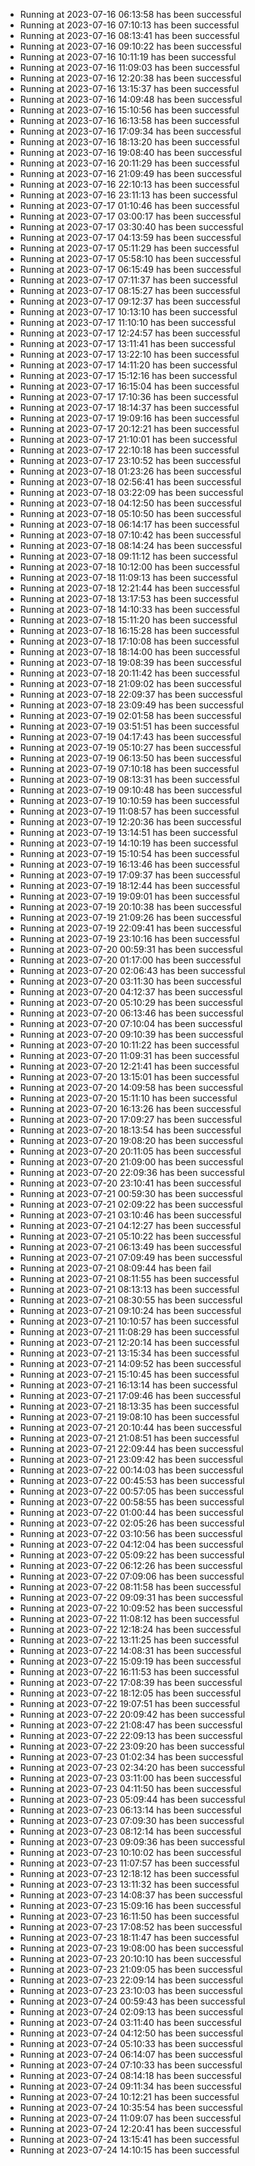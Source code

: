 - Running at 2023-07-16 06:13:58 has been successful
- Running at 2023-07-16 07:10:13 has been successful
- Running at 2023-07-16 08:13:41 has been successful
- Running at 2023-07-16 09:10:22 has been successful
- Running at 2023-07-16 10:11:19 has been successful
- Running at 2023-07-16 11:09:03 has been successful
- Running at 2023-07-16 12:20:38 has been successful
- Running at 2023-07-16 13:15:37 has been successful
- Running at 2023-07-16 14:09:48 has been successful
- Running at 2023-07-16 15:10:56 has been successful
- Running at 2023-07-16 16:13:58 has been successful
- Running at 2023-07-16 17:09:34 has been successful
- Running at 2023-07-16 18:13:20 has been successful
- Running at 2023-07-16 19:08:40 has been successful
- Running at 2023-07-16 20:11:29 has been successful
- Running at 2023-07-16 21:09:49 has been successful
- Running at 2023-07-16 22:10:13 has been successful
- Running at 2023-07-16 23:11:13 has been successful
- Running at 2023-07-17 01:10:46 has been successful
- Running at 2023-07-17 03:00:17 has been successful
- Running at 2023-07-17 03:30:40 has been successful
- Running at 2023-07-17 04:13:59 has been successful
- Running at 2023-07-17 05:11:29 has been successful
- Running at 2023-07-17 05:58:10 has been successful
- Running at 2023-07-17 06:15:49 has been successful
- Running at 2023-07-17 07:11:37 has been successful
- Running at 2023-07-17 08:15:27 has been successful
- Running at 2023-07-17 09:12:37 has been successful
- Running at 2023-07-17 10:13:10 has been successful
- Running at 2023-07-17 11:10:10 has been successful
- Running at 2023-07-17 12:24:57 has been successful
- Running at 2023-07-17 13:11:41 has been successful
- Running at 2023-07-17 13:22:10 has been successful
- Running at 2023-07-17 14:11:20 has been successful
- Running at 2023-07-17 15:12:16 has been successful
- Running at 2023-07-17 16:15:04 has been successful
- Running at 2023-07-17 17:10:36 has been successful
- Running at 2023-07-17 18:14:37 has been successful
- Running at 2023-07-17 19:09:16 has been successful
- Running at 2023-07-17 20:12:21 has been successful
- Running at 2023-07-17 21:10:01 has been successful
- Running at 2023-07-17 22:10:18 has been successful
- Running at 2023-07-17 23:10:52 has been successful
- Running at 2023-07-18 01:23:26 has been successful
- Running at 2023-07-18 02:56:41 has been successful
- Running at 2023-07-18 03:22:09 has been successful
- Running at 2023-07-18 04:12:50 has been successful
- Running at 2023-07-18 05:10:50 has been successful
- Running at 2023-07-18 06:14:17 has been successful
- Running at 2023-07-18 07:10:42 has been successful
- Running at 2023-07-18 08:14:24 has been successful
- Running at 2023-07-18 09:11:12 has been successful
- Running at 2023-07-18 10:12:00 has been successful
- Running at 2023-07-18 11:09:13 has been successful
- Running at 2023-07-18 12:21:44 has been successful
- Running at 2023-07-18 13:17:53 has been successful
- Running at 2023-07-18 14:10:33 has been successful
- Running at 2023-07-18 15:11:20 has been successful
- Running at 2023-07-18 16:15:28 has been successful
- Running at 2023-07-18 17:10:08 has been successful
- Running at 2023-07-18 18:14:00 has been successful
- Running at 2023-07-18 19:08:39 has been successful
- Running at 2023-07-18 20:11:42 has been successful
- Running at 2023-07-18 21:09:02 has been successful
- Running at 2023-07-18 22:09:37 has been successful
- Running at 2023-07-18 23:09:49 has been successful
- Running at 2023-07-19 02:01:58 has been successful
- Running at 2023-07-19 03:51:51 has been successful
- Running at 2023-07-19 04:17:43 has been successful
- Running at 2023-07-19 05:10:27 has been successful
- Running at 2023-07-19 06:13:50 has been successful
- Running at 2023-07-19 07:10:18 has been successful
- Running at 2023-07-19 08:13:31 has been successful
- Running at 2023-07-19 09:10:48 has been successful
- Running at 2023-07-19 10:10:59 has been successful
- Running at 2023-07-19 11:08:57 has been successful
- Running at 2023-07-19 12:20:36 has been successful
- Running at 2023-07-19 13:14:51 has been successful
- Running at 2023-07-19 14:10:19 has been successful
- Running at 2023-07-19 15:10:54 has been successful
- Running at 2023-07-19 16:13:46 has been successful
- Running at 2023-07-19 17:09:37 has been successful
- Running at 2023-07-19 18:12:44 has been successful
- Running at 2023-07-19 19:09:01 has been successful
- Running at 2023-07-19 20:10:38 has been successful
- Running at 2023-07-19 21:09:26 has been successful
- Running at 2023-07-19 22:09:41 has been successful
- Running at 2023-07-19 23:10:16 has been successful
- Running at 2023-07-20 00:59:31 has been successful
- Running at 2023-07-20 01:17:00 has been successful
- Running at 2023-07-20 02:06:43 has been successful
- Running at 2023-07-20 03:11:30 has been successful
- Running at 2023-07-20 04:12:37 has been successful
- Running at 2023-07-20 05:10:29 has been successful
- Running at 2023-07-20 06:13:46 has been successful
- Running at 2023-07-20 07:10:04 has been successful
- Running at 2023-07-20 09:10:39 has been successful
- Running at 2023-07-20 10:11:22 has been successful
- Running at 2023-07-20 11:09:31 has been successful
- Running at 2023-07-20 12:21:41 has been successful
- Running at 2023-07-20 13:15:01 has been successful
- Running at 2023-07-20 14:09:58 has been successful
- Running at 2023-07-20 15:11:10 has been successful
- Running at 2023-07-20 16:13:26 has been successful
- Running at 2023-07-20 17:09:27 has been successful
- Running at 2023-07-20 18:13:54 has been successful
- Running at 2023-07-20 19:08:20 has been successful
- Running at 2023-07-20 20:11:05 has been successful
- Running at 2023-07-20 21:09:00 has been successful
- Running at 2023-07-20 22:09:36 has been successful
- Running at 2023-07-20 23:10:41 has been successful
- Running at 2023-07-21 00:59:30 has been successful
- Running at 2023-07-21 02:09:22 has been successful
- Running at 2023-07-21 03:10:46 has been successful
- Running at 2023-07-21 04:12:27 has been successful
- Running at 2023-07-21 05:10:22 has been successful
- Running at 2023-07-21 06:13:49 has been successful
- Running at 2023-07-21 07:09:49 has been successful
- Running at 2023-07-21 08:09:44 has been fail
- Running at 2023-07-21 08:11:55 has been successful
- Running at 2023-07-21 08:13:13 has been successful
- Running at 2023-07-21 08:30:55 has been successful
- Running at 2023-07-21 09:10:24 has been successful
- Running at 2023-07-21 10:10:57 has been successful
- Running at 2023-07-21 11:08:29 has been successful
- Running at 2023-07-21 12:20:14 has been successful
- Running at 2023-07-21 13:15:34 has been successful
- Running at 2023-07-21 14:09:52 has been successful
- Running at 2023-07-21 15:10:45 has been successful
- Running at 2023-07-21 16:13:14 has been successful
- Running at 2023-07-21 17:09:46 has been successful
- Running at 2023-07-21 18:13:35 has been successful
- Running at 2023-07-21 19:08:10 has been successful
- Running at 2023-07-21 20:10:44 has been successful
- Running at 2023-07-21 21:08:51 has been successful
- Running at 2023-07-21 22:09:44 has been successful
- Running at 2023-07-21 23:09:42 has been successful
- Running at 2023-07-22 00:14:03 has been successful
- Running at 2023-07-22 00:45:53 has been successful
- Running at 2023-07-22 00:57:05 has been successful
- Running at 2023-07-22 00:58:55 has been successful
- Running at 2023-07-22 01:00:44 has been successful
- Running at 2023-07-22 02:05:26 has been successful
- Running at 2023-07-22 03:10:56 has been successful
- Running at 2023-07-22 04:12:04 has been successful
- Running at 2023-07-22 05:09:22 has been successful
- Running at 2023-07-22 06:12:26 has been successful
- Running at 2023-07-22 07:09:06 has been successful
- Running at 2023-07-22 08:11:58 has been successful
- Running at 2023-07-22 09:09:31 has been successful
- Running at 2023-07-22 10:09:52 has been successful
- Running at 2023-07-22 11:08:12 has been successful
- Running at 2023-07-22 12:18:24 has been successful
- Running at 2023-07-22 13:11:25 has been successful
- Running at 2023-07-22 14:08:31 has been successful
- Running at 2023-07-22 15:09:19 has been successful
- Running at 2023-07-22 16:11:53 has been successful
- Running at 2023-07-22 17:08:39 has been successful
- Running at 2023-07-22 18:12:05 has been successful
- Running at 2023-07-22 19:07:51 has been successful
- Running at 2023-07-22 20:09:42 has been successful
- Running at 2023-07-22 21:08:47 has been successful
- Running at 2023-07-22 22:09:13 has been successful
- Running at 2023-07-22 23:09:20 has been successful
- Running at 2023-07-23 01:02:34 has been successful
- Running at 2023-07-23 02:34:20 has been successful
- Running at 2023-07-23 03:11:00 has been successful
- Running at 2023-07-23 04:11:50 has been successful
- Running at 2023-07-23 05:09:44 has been successful
- Running at 2023-07-23 06:13:14 has been successful
- Running at 2023-07-23 07:09:30 has been successful
- Running at 2023-07-23 08:12:14 has been successful
- Running at 2023-07-23 09:09:36 has been successful
- Running at 2023-07-23 10:10:02 has been successful
- Running at 2023-07-23 11:07:57 has been successful
- Running at 2023-07-23 12:18:12 has been successful
- Running at 2023-07-23 13:11:32 has been successful
- Running at 2023-07-23 14:08:37 has been successful
- Running at 2023-07-23 15:09:16 has been successful
- Running at 2023-07-23 16:11:50 has been successful
- Running at 2023-07-23 17:08:52 has been successful
- Running at 2023-07-23 18:11:47 has been successful
- Running at 2023-07-23 19:08:00 has been successful
- Running at 2023-07-23 20:10:10 has been successful
- Running at 2023-07-23 21:09:05 has been successful
- Running at 2023-07-23 22:09:14 has been successful
- Running at 2023-07-23 23:10:03 has been successful
- Running at 2023-07-24 00:59:43 has been successful
- Running at 2023-07-24 02:09:13 has been successful
- Running at 2023-07-24 03:11:40 has been successful
- Running at 2023-07-24 04:12:50 has been successful
- Running at 2023-07-24 05:10:33 has been successful
- Running at 2023-07-24 06:14:07 has been successful
- Running at 2023-07-24 07:10:33 has been successful
- Running at 2023-07-24 08:14:18 has been successful
- Running at 2023-07-24 09:11:34 has been successful
- Running at 2023-07-24 10:12:21 has been successful
- Running at 2023-07-24 10:35:54 has been successful
- Running at 2023-07-24 11:09:07 has been successful
- Running at 2023-07-24 12:20:41 has been successful
- Running at 2023-07-24 13:15:41 has been successful
- Running at 2023-07-24 14:10:15 has been successful
